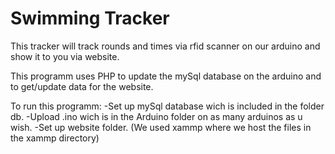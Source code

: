 # Swimming Tracker
This tracker will track rounds and times via rfid scanner on our arduino and show it to you via website.

This programm uses PHP to update the mySql database on the arduino and to get/update data for the website.

To run this programm:
-Set up mySql database wich is included in the folder db.
-Upload .ino wich is in the Arduino folder on as many arduinos as u wish.
-Set up website folder.
(We used xammp where we host the files in the xammp directory)
